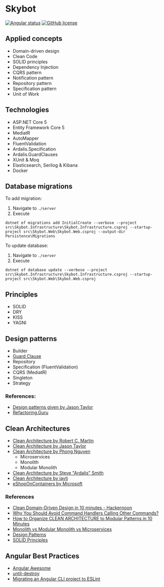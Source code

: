 # Skybot

[![Angular status](https://github.com/Hulkstance/skybot/actions/workflows/angular.yml/badge.svg)](https://github.com/Hulkstance/skybot/actions/)
[![GitHub license](https://img.shields.io/badge/license-GNU-blue.svg)](https://github.com/Hulkstance/skybot/blob/main/LICENSE)

## Applied concepts

- Domain-driven design
- Clean Code
- SOLID principles
- Dependency Injection
- CQRS pattern
- Notification pattern
- Repository pattern
- Specification pattern
- Unit of Work

## Technologies

- ASP.NET Core 5
- Entity Framework Core 5
- MediatR
- AutoMapper
- FluentValidation
- Ardalis.Specification
- Ardalis.GuardClauses
- XUnit & Moq
- Elasticsearch, Serilog & Kibana
- Docker

## Database migrations

To add migration:

1. Navigate to `./server`
2. Execute
```
dotnet ef migrations add InitialCreate --verbose --project src\Skybot.Infrastructure\Skybot.Infrastructure.csproj --startup-project src\Skybot.Web\Skybot.Web.csproj --output-dir Persistence\Migrations
```

To update database:

1. Navigate to `./server`
2. Execute
```
dotnet ef database update --verbose --project src\Skybot.Infrastructure\Skybot.Infrastructure.csproj --startup-project src\Skybot.Web\Skybot.Web.csproj
```

## Principles

- SOLID
- DRY
- KISS
- YAGNI

## Design patterns

- Builder
- [Guard Clause](https://deviq.com/design-patterns/null-object-pattern)
- Repository
- Specification (FluentValidation)
- CQRS (MediatR)
- Singleton
- Strategy

### References:
- [Design patterns given by Jason Taylor](https://deviq.com/design-patterns/repository-pattern)
- [Refactoring.Guru](https://refactoring.guru/design-patterns)

## Clean Architectures

- [Clean Architecture by Robert C. Martin](https://blog.cleancoder.com/uncle-bob/2012/08/13/the-clean-architecture.html)
- [Clean Architecture by Jason Taylor](https://github.com/jasontaylordev/CleanArchitecture/tree/d0f133ee026aec5cd5856c5592c307b5f20fa8e4)
- [Clean Architecture by Phong Nguyen](https://github.com/phongnguyend/Practical.CleanArchitecture/tree/66699d05e66b7f7e06704f528c7677bd5db1f5fa)
  - Microservices
  - Monolith
  - Modular Monolith
- [Clean Architecture by Steve "Ardalis" Smith](https://github.com/ardalis/CleanArchitecture)
- [Clean Architecture by iayti](https://github.com/iayti/CleanArchitecture)
- [eShopOnContainers by Microsoft](https://github.com/dotnet-architecture/eShopOnContainers/tree/main/src/BuildingBlocks)

### References
- [Clean Domain-Driven Design in 10 minutes - Hackernoon](https://hackernoon.com/clean-domain-driven-design-in-10-minutes-6037a59c8b7b)
- [Why You Should Avoid Command Handlers Calling Other Commands?](https://www.rahulpnath.com/blog/avoid-commands-calling-commands/)
- [How to Organize CLEAN ARCHITECTURE to Modular Patterns in 10 Minutes](https://hackernoon.com/applying-clean-architecture-on-web-application-with-modular-pattern-7b11f1b89011)
- [Monolith vs Modular Monolith vs Microservices](https://www.jrebel.com/blog/what-is-a-modular-monolith)
- [Design Patterns](https://deviq.com/design-patterns/design-patterns-overview)
- [SOLID Principles](https://www.digitalocean.com/community/conceptual_articles/s-o-l-i-d-the-first-five-principles-of-object-oriented-design)

## Angular Best Practices

- [Angular Awesome](https://github.com/akhilben/angular-awesome/tree/823bd76a66888b1e7e40f883f54a6a7302371202#-table-of-contents)
- [until-destroy](https://github.com/ngneat/until-destroy)
- [Migrating an Angular CLI project to ESLint](https://github.com/angular-eslint/angular-eslint#migrating-an-angular-cli-project-from-codelyzer-and-tslint)
